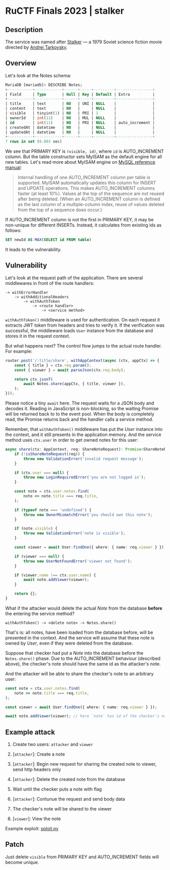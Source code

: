 # RuCTF Finals 2023 | stalker

## Description

The service was named after [Stalker](https://en.wikipedia.org/wiki/Stalker_(1979_film)) — a 1979 Soviet science fiction movie directed by [Andrei Tarkovsky](https://en.wikipedia.org/wiki/Andrei_Tarkovsky).

## Overview

Let's look at the Notes schema:

```sql
MariaDB [mariadb]> DESCRIBE Notes;
+-----------+------------+------+-----+---------+----------------+
| Field     | Type       | Null | Key | Default | Extra          |
+-----------+------------+------+-----+---------+----------------+
| title     | text       | NO   | UNI | NULL    |                |
| content   | text       | NO   |     | NULL    |                |
| visible   | tinyint(1) | NO   | PRI | 1       |                |
| ownerId   | int(11)    | NO   | MUL | NULL    |                |
| id        | int(11)    | NO   | PRI | NULL    | auto_increment |
| createdAt | datetime   | NO   |     | NULL    |                |
| updatedAt | datetime   | NO   |     | NULL    |                |
+-----------+------------+------+-----+---------+----------------+
7 rows in set (0.003 sec)
```

We see that PRIMARY KEY is `(visible, id)`, where `id` is AUTO_INCREMENT column. But the table constructor sets MyISAM as the default engine for all new tables. Let's read more about MyISAM engine on [MySQL reference manual](https://dev.mysql.com/doc/refman/8.0/en/myisam-storage-engine.html):

> Internal handling of one AUTO_INCREMENT column per table is supported. MyISAM automatically updates this column for INSERT and UPDATE operations. This makes AUTO_INCREMENT columns faster (at least 10%). Values at the top of the sequence are not reused after being deleted. (When an AUTO_INCREMENT column is defined as the last column of a multiple-column index, reuse of values deleted from the top of a sequence does occur.) 

If AUTO_INCREMENT column is not the first in PRIMARY KEY, it may be non-unique for different INSERTs. Instead, it calculates from existing ids as follows:

```sql
SET newId AS MAX(SELECT id FROM table)
```

It leads to the vulnerability.

## Vulnerability

Let's look at the request path of the application. There are several middlewares in front of the route handlers:

```
-> withErrorHandler
    -> withAdditionalHeaders
        -> withAuthToken
            -> <route handler>
                -> <service method>
```

`withAuthToken()` middleware is used for authentication. On each request it extracts JWT token from headers and tries to verify it. If the verification was successful, the middleware loads `User` instance from the database and stores it in the request context.

But what happens next? The control flow jumps to the actual route handler. For example:

```typescript
router.post('/:title/share', withAppContext(async (ctx, appCtx) => {
    const { title } = ctx.req.param();
    const { viewer } = await parseJson(ctx.req.body);

    return ctx.jsonT(
        await Notes.share(appCtx, { title, viewer }),
    );
}));
```

Please notice a tiny `await` here. The request waits for a JSON body and decodes it. Reading in JavaScript is non-blocking, so the waiting Promise will be returned back to to the event pool. When the body is completely read, the Promise returns back and the handler calls a service method.

Remember, that `withAuthToken()` middleware has put the _User_ instance into the context, and it still presents in the application memory. And the service method uses `ctx.user` in order to get owned notes for this user:

```typescript
async share(ctx: AppContext, req: ShareNoteRequest): Promise<ShareNoteResponse> {
    if (!isShareNoteRequest(req)) {
        throw new ValidationError('invalid request message');
    }

    if (ctx.user === null) {
        throw new LoginRequiredError('you are not logged in');
    }

    const note = ctx.user.notes.find(
        note => note.title === req.title,
    );

    if (typeof note === 'undefined') {
        throw new OwnerMismatchError('you should own this note');
    }

    if (note.visible) {
        throw new ValidationError('note is visible');
    }

    const viewer = await User.findOne({ where: { name: req.viewer } });

    if (viewer === null) {
        throw new UserNotFoundError('viewer not found');
    }

    if (viewer.name !== ctx.user.name) {
        await note.addViewer(viewer);
    }

    return {};
}
```

What if the attacker would delete the actual _Note_ from the database **before** the entering the service method?

```
withAuthToken() -> <delete note> -> Notes.share()
```

That's is: all notes, have been loaded from the database before, will be presented in the context. And the service will assume that these note is owned by _User_, even if they were deleted from the database.

Suppose that checker had put a _Note_ into the database before the `Notes.share()` phase. Due to the AUTO_INCREMENT behaviour (described above), the checker's note should have the same id as the attacker's note.

And the attacker will be able to share the checker's note to an arbitrary user:

```typescript
const note = ctx.user.notes.find(
    note => note.title === req.title,
);

const viewer = await User.findOne({ where: { name: req.viewer } });

await note.addViewer(viewer); // here `note` has id of the checker's note
```

## Example attack

1. Create two users: `attacker` and `viewer`

2. [`attacker`]: Create a note

3. [`attacker`]: Begin new request for sharing the created note to viewer, send http headers only

4. [`attacker`]: Delete the created note from the database

5. Wait until the checker puts a note with flag

6. [`attacker`]: Contunue the request and send body data

7. The checker's note will be shared to the viewer

8. [`viewer`]: View the note

Example exploit: [sploit.py](/sploits/stalker/sploit.py)

## Patch

Just delete `visible` from PRIMARY KEY and AUTO_INCREMENT fields will become unique.
